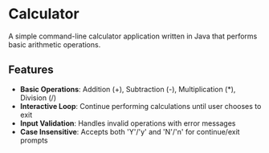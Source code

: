 # Calculator

A simple command-line calculator application written in Java that performs basic arithmetic operations.

## Features

- **Basic Operations**: Addition (+), Subtraction (-), Multiplication (*), Division (/)
- **Interactive Loop**: Continue performing calculations until user chooses to exit
- **Input Validation**: Handles invalid operations with error messages
- **Case Insensitive**: Accepts both 'Y'/'y' and 'N'/'n' for continue/exit prompts
